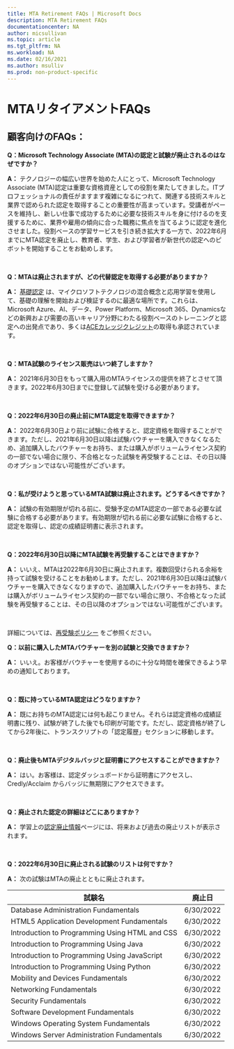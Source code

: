 ```yaml
---
title: MTA Retirement FAQs | Microsoft Docs
description: MTA Retirement FAQs
documentationcenter: NA
author: micsullivan
ms.topic: article
ms.tgt_pltfrm: NA
ms.workload: NA
ms.date: 02/16/2021
ms.author: msulliv
ms.prod: non-product-specific
---
```


# MTAリタイアメントFAQs


## 顧客向けのFAQs：


**Q：Microsoft Technology Associate (MTA)の認定と試験が廃止されるのはなぜですか？**

**A：** テクノロジーの幅広い世界を始めた人にとって、Microsoft Technology Associate (MTA)認定は重要な資格資産としての役割を果たしてきました。ITプロフェッショナルの責任がますます複雑になるにつれて、関連する技術スキルと業界で認められた認定を取得することの重要性が高まっています。受講者がペースを維持し、新しい仕事で成功するために必要な技術スキルを身に付けるのを支援するために、業界や雇用の傾向に合った職務に焦点を当てるように認定を進化させました。役割ベースの学習サービスを引き続き拡大する一方で、2022年6月までにMTA認定を廃止し、教育者、学生、および学習者が新世代の認定へのピボットを開始することをお勧めします。

<br/>

**Q：MTAは廃止されますが、どの代替認定を取得する必要がありますか？**

**A：** [基礎認定](/learn/certifications/browse/?type=fundamentals) は、マイクロソフトテクノロジの混合概念と応用学習を使用して、基礎の理解を開始および検証するのに最適な場所です。これらは、Microsoft Azure、AI、データ、Power Platform、Microsoft 365、Dynamicsなどの新興および需要の高いキャリア分野にわたる役割ベースのトレーニングと認定への出発点であり、多くは[ACEカレッジクレジット](/learn/certifications/ace-credit-for-certification-exams)の取得も承認されています。

<br/>

**Q：MTA試験のライセンス販売はいつ終了しますか？**

**A：** 2021年6月30日をもって購入用のMTAライセンスの提供を終了とさせて頂きます。2022年6月30日までに登録して試験を受ける必要があります。

<br/>

**Q：2022年6月30日の廃止前にMTA認定を取得できますか？**

**A：** 2022年6月30日より前に試験に合格すると、認定資格を取得することができます。ただし、2021年6月30日以降は試験バウチャーを購入できなくなるため、追加購入したバウチャーをお持ち、または購入がボリュームライセンス契約の一部でない場合に限り、不合格となった試験を再受験することは、その日以降のオプションではない可能性がございます。

<br/>

**Q：私が受けようと思っているMTA試験は廃止されます。どうするべきですか？**

**A：** 試験の有効期限が切れる前に、受験予定のMTA認定の一部である必要な試験に合格する必要があります。有効期限が切れる前に必要な試験に合格すると、認定を取得し、認定の成績証明書に表示されます。

<br/>

**Q：2022年6月30日以降にMTA試験を再受験することはできますか？**

**A：** いいえ、MTAは2022年6月30日に廃止されます。複数回受けられる余裕を持って試験を受けることをお勧めします。ただし、2021年6月30日以降は試験バウチャーを購入できなくなりますので、追加購入したバウチャーをお持ち、または購入がボリュームライセンス契約の一部でない場合に限り、不合格となった試験を再受験することは、その日以降のオプションではない可能性がございます。

<br/>

詳細については、[再受験ポリシー](/learn/certifications/exam-security-policy-and-exam-retake-policy#exam-retake-policy) をご参照ください。

**Q：以前に購入したMTAバウチャーを別の試験と交換できますか？**

**A：** いいえ。お客様がバウチャーを使用するのに十分な時間を確保できるよう早めの通知しております。 

<br/>

**Q：既に持っているMTA認定はどうなりますか？**

**A：** 既にお持ちのMTA認定には何も起こりません。それらは認定資格の成績証明書に残り、試験が終了した後でも印刷が可能です。ただし、認定資格が終了してから2年後に、トランスクリプトの「認定履歴」セクションに移動します。

<br/>

**Q：廃止後もMTAデジタルバッジと証明書にアクセスすることができますか？**

**A：** はい。お客様は、認定ダッシュボードから証明書にアクセスし、Credly/Acclaim からバッジに無期限にアクセスできます。

<br/>


**Q：廃止された認定の詳細はどこにありますか？**

**A：** 学習上の[認定廃止情報](/learn/authentications/retired-certifications)ページには、将来および過去の廃止リストが表示されます。

<br/>

**Q：2022年6月30日に廃止される試験のリストは何ですか？**

**A：** 次の試験はMTAの廃止とともに廃止されます。

|試験名                                     | 廃止日|
|------------------------------------------------|-----------------|
| Database Administration Fundamentals           | 6/30/2022       |
| HTML5 Application Development Fundamentals     | 6/30/2022       |
| Introduction to Programming Using HTML and CSS | 6/30/2022       |
| Introduction to Programming Using Java         | 6/30/2022       |
| Introduction to Programming Using JavaScript   | 6/30/2022       |
| Introduction to Programming Using Python       | 6/30/2022       |
| Mobility and Devices Fundamentals              | 6/30/2022       |
| Networking Fundamentals                        | 6/30/2022       |
| Security Fundamentals                          | 6/30/2022       |
| Software Development Fundamentals              | 6/30/2022       |
| Windows Operating System Fundamentals          | 6/30/2022       |
| Windows Server Administration Fundamentals     | 6/30/2022       |